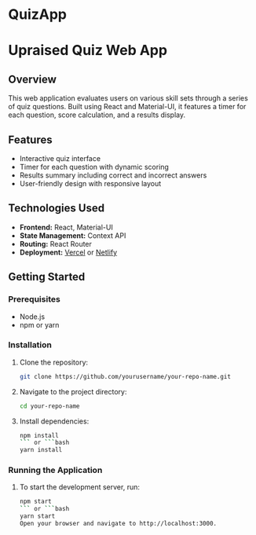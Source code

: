 # QuizApp
# Upraised Quiz Web App

## Overview
This web application evaluates users on various skill sets through a series of quiz questions. Built using React and Material-UI, it features a timer for each question, score calculation, and a results display.

## Features
- Interactive quiz interface
- Timer for each question with dynamic scoring
- Results summary including correct and incorrect answers
- User-friendly design with responsive layout

## Technologies Used
- **Frontend:** React, Material-UI
- **State Management:** Context API
- **Routing:** React Router
- **Deployment:** [Vercel](link-to-your-deployment) or [Netlify](link-to-your-deployment)

## Getting Started

### Prerequisites
- Node.js
- npm or yarn

### Installation
1. Clone the repository:
   ```bash
   git clone https://github.com/yourusername/your-repo-name.git
2. Navigate to the project directory:
   ```bash
   cd your-repo-name
3. Install dependencies:
   ```bash
   npm install
   ``` or ```bash
   yarn install
### Running the Application
1. To start the development server, run:
   ```bash
   npm start
   ``` or ```bash
   yarn start
   Open your browser and navigate to http://localhost:3000.


